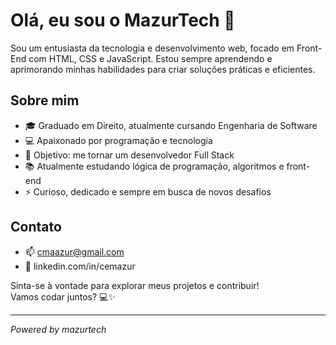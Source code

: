 # Olá, eu sou o MazurTech 👋

Sou um entusiasta da tecnologia e desenvolvimento web, focado em Front-End com HTML, CSS e JavaScript. Estou sempre aprendendo e aprimorando minhas habilidades para criar soluções práticas e eficientes.

## Sobre mim
- 🎓 Graduado em Direito, atualmente cursando Engenharia de Software  
- 💻 Apaixonado por programação e tecnologia  
- 🚀 Objetivo: me tornar um desenvolvedor Full Stack  
- 📚 Atualmente estudando lógica de programação, algoritmos e front-end  
- ⚡ Curioso, dedicado e sempre em busca de novos desafios

## Contato
- 📫 cmaazur@gmail.com
- 🔗 linkedin.com/in/cemazur  

Sinta-se à vontade para explorar meus projetos e contribuir!  
Vamos codar juntos? 💻✨

---

*Powered by mazurtech*
